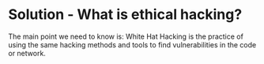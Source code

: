 # Solution - What is ethical hacking?

The main point we need to know is:
White Hat Hacking is the practice of using the same hacking methods and tools to find vulnerabilities in the code or network.
